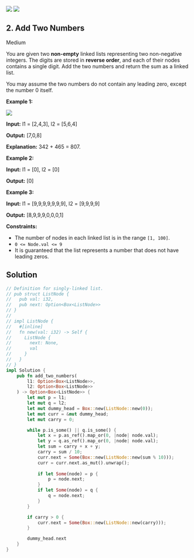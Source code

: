 [![](https://img.shields.io/github/stars/LeetCode-in-Rust/LeetCode-in-Rust?label=Stars&style=flat-square)](https://github.com/LeetCode-in-Rust/LeetCode-in-Rust)
[![](https://img.shields.io/github/forks/LeetCode-in-Rust/LeetCode-in-Rust?label=Fork%20me%20on%20GitHub%20&style=flat-square)](https://github.com/LeetCode-in-Rust/LeetCode-in-Rust/fork)

## 2\. Add Two Numbers

Medium

You are given two **non-empty** linked lists representing two non-negative integers. The digits are stored in **reverse order**, and each of their nodes contains a single digit. Add the two numbers and return the sum as a linked list.

You may assume the two numbers do not contain any leading zero, except the number 0 itself.

**Example 1:**

![](https://assets.leetcode.com/uploads/2020/10/02/addtwonumber1.jpg)

**Input:** l1 = [2,4,3], l2 = [5,6,4]

**Output:** [7,0,8]

**Explanation:** 342 + 465 = 807. 

**Example 2:**

**Input:** l1 = [0], l2 = [0]

**Output:** [0] 

**Example 3:**

**Input:** l1 = [9,9,9,9,9,9,9], l2 = [9,9,9,9]

**Output:** [8,9,9,9,0,0,0,1] 

**Constraints:**

*   The number of nodes in each linked list is in the range `[1, 100]`.
*   `0 <= Node.val <= 9`
*   It is guaranteed that the list represents a number that does not have leading zeros.

## Solution

```rust
// Definition for singly-linked list.
// pub struct ListNode {
//   pub val: i32,
//   pub next: Option<Box<ListNode>>
// }
// 
// impl ListNode {
//   #[inline]
//   fn new(val: i32) -> Self {
//     ListNode {
//       next: None,
//       val
//     }
//   }
// }
impl Solution {
    pub fn add_two_numbers(
        l1: Option<Box<ListNode>>, 
        l2: Option<Box<ListNode>>
    ) -> Option<Box<ListNode>> {
        let mut p = l1;
        let mut q = l2;
        let mut dummy_head = Box::new(ListNode::new(0));
        let mut curr = &mut dummy_head;
        let mut carry = 0;

        while p.is_some() || q.is_some() {
            let x = p.as_ref().map_or(0, |node| node.val);
            let y = q.as_ref().map_or(0, |node| node.val);
            let sum = carry + x + y;
            carry = sum / 10;
            curr.next = Some(Box::new(ListNode::new(sum % 10)));
            curr = curr.next.as_mut().unwrap();
            
            if let Some(node) = p {
                p = node.next;
            }
            if let Some(node) = q {
                q = node.next;
            }
        }

        if carry > 0 {
            curr.next = Some(Box::new(ListNode::new(carry)));
        }

        dummy_head.next
    }
}
```